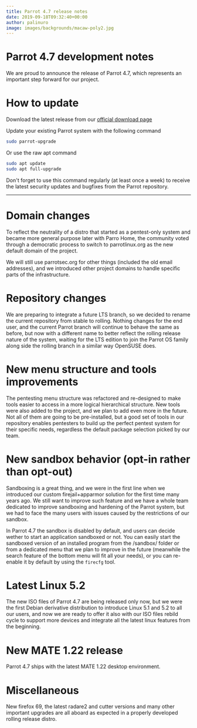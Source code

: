 ```yaml
---
title: Parrot 4.7 release notes
date: 2019-09-18T09:32:40+00:00
author: palinuro
image: images/backgrounds/macaw-poly2.jpg
---
```


# Parrot 4.7 development notes

We are proud to announce the release of Parrot 4.7, which represents an important step forward for our project.

# How to update

Download the latest release from our [official download page](https://www.parrotlinux.org/download.php)

Update your existing Parrot system with the following command

```bash
sudo parrot-upgrade
```

Or use the raw apt command

```bash
sudo apt update
sudo apt full-upgrade
```

Don't forget to use this command regularly (at least once a week) to receive the latest security updates and bugfixes from the Parrot repository.

---

# Domain changes

To reflect the neutrality of a distro that started as a pentest-only system and became more general purpose later with Parro Home, the community voted through a democratic process to switch to parrotlinux.org as the new default domain of the project.

We will still use parrotsec.org for other things (included the old email addresses), and we introduced other project domains to handle specific parts of the infrastructure.

# Repository changes

We are preparing to integrate a future LTS branch, so we decided to rename the current repository from stable to rolling.
Nothing changes for the end user, and the current Parrot branch will continue to behave the same as before, but now with a different name to better reflect the rolling release nature of the system, waiting for the LTS edition to join the Parrot OS family along side the rolling branch in a similar way OpenSUSE does.

# New menu structure and tools improvements

The pentesting menu structure was refactored and re-designed to make tools easier to access in a more logical hierarchical structure.
New tools were also added to the project, and we plan to add even more in the future. Not all of them are going to be pre-installed, but a good set of tools in our repository enables pentesters to build up the perfect pentest system for their specific needs, regardless the default package selection picked by our team.

# New sandbox behavior (opt-in rather than opt-out)

Sandboxing is a great thing, and we were in the first line when we introduced our custom firejail+apparmor solution for the first time many years ago.
We still want to improve such feature and we have a whole team dedicated to improve sandboxing and hardening of the Parrot system, but we had to face the many users with issues caused by the restrictions of our sandbox.

In Parrot 4.7 the sandbox is disabled by default, and users can decide wether to start an application sandboxed or not. You can easily start the sandboxed version of an installed program from the /sandbox/ folder or from a dedicated menu that we plan to improve in the future (meanwhile the search feature of the bottom menu will fit all your needs), or you can re-enable it by default by using the `firecfg` tool.

# Latest Linux 5.2

The new ISO files of Parrot 4.7 are being released only now, but we were the first Debian derivative distribution to introduce Linux 5.1 and 5.2 to all our users, and now we are ready to offer it also with our ISO files rebild cycle to support more devices and integrate all the latest linux features from the beginning.

# New MATE 1.22 release

Parrot 4.7 ships with the latest MATE 1.22 desktop environment.

# Miscellaneous

New firefox 69, the latest radare2 and cutter versions and many other important upgrades are all aboard as expected in a properly developed rolling release distro.
